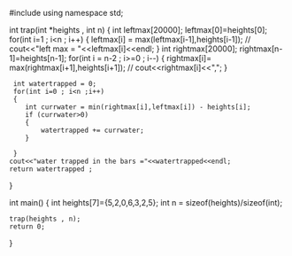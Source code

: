 
#include <iostream>
using namespace std;

int trap(int *heights , int n)
{
    int leftmax[20000];
    leftmax[0]=heights[0];
    for(int i=1 ; i<n ; i++)
    {
        leftmax[i] = max(leftmax[i-1],heights[i-1]);
            // cout<<"left max = "<<leftmax[i]<<endl;
    }
    int rightmax[20000];
     rightmax[n-1]=heights[n-1];
     for(int i = n-2 ; i>=0 ; i--)
     {
        rightmax[i]= max(rightmax[i+1],heights[i+1]);
        // cout<<rightmax[i]<<",";
     }

     int watertrapped = 0;
     for(int i=0 ; i<n ;i++)
     {
        int currwater = min(rightmax[i],leftmax[i]) - heights[i];
        if (currwater>0)
        {
            watertrapped += currwater;
        }
        
     }
    cout<<"water trapped in the bars ="<<watertrapped<<endl;
    return watertrapped ;
}

int main()
{
    int heights[7]={5,2,0,6,3,2,5};
    int n  = sizeof(heights)/sizeof(int);

    trap(heights , n);
    return 0;
}
